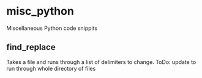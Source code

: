 # misc_python
Miscellaneous Python code snippits


## find_replace

Takes a file and runs through a list of delimiters to change.
ToDo: update to run through whole directory of files


